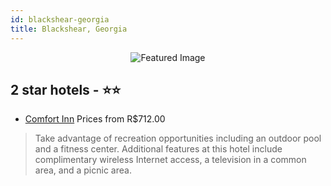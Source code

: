 ```yaml
---
id: blackshear-georgia
title: Blackshear, Georgia
---
```


<center><img src="https://i.travelapi.com/hotels/3000000/2620000/2614800/2614735/a59b6330_z.jpg" alt="Featured Image" /></center>


##  2 star hotels - ⭐️⭐️

-    [Comfort Inn](https://us.hurb.com/hotels/blackshear/comfort-inn-JNP-JP985825?cmp=18055) Prices from R$712.00
   > Take advantage of recreation opportunities including an outdoor pool and a fitness center. Additional features at this hotel include complimentary wireless Internet access, a television in a common area, and a picnic area.
